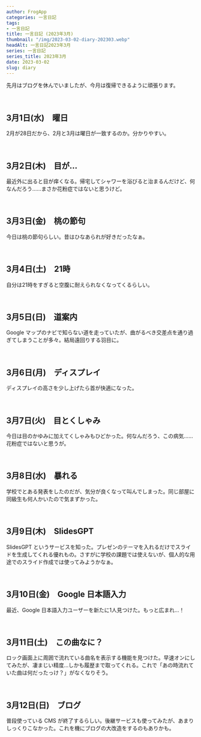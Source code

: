 ```yaml
---
author: FrogApp
categories: 一言日記
tags:
- 一言日記
title: 一言日記 (2023年3月)
thumbnail: "/img/2023-03-02-diary-202303.webp"
headAlt: 一言日記2023年3月
series: 一言日記
series_title: 2023年3月
date: 2023-03-02
slug: diary
---
```


先月はブログを休んでいましたが、今月は復帰できるように頑張ります。

<br>

## 3月1日(水)　曜日

2月が28日だから、2月と3月は曜日が一致するのか。分かりやすい。

<br>

## 3月2日(木)　目が…

最近外に出ると目が痒くなる。帰宅してシャワーを浴びると治まるんだけど、何なんだろう……まさか花粉症ではないと思うけど。

<br>

## 3月3日(金)　桃の節句

今日は桃の節句らしい。昔はひなあられが好きだったなぁ。

<br>

## 3月4日(土)　21時

自分は21時をすぎると空腹に耐えられなくなってくるらしい。

<br>

## 3月5日(日)　道案内

Google マップのナビで知らない道を走っていたが、曲がるべき交差点を通り過ぎてしまうことが多々。結局遠回りする羽目に。

<br>

## 3月6日(月)　ディスプレイ

ディスプレイの高さを少し上げたら首が快適になった。

<br>

## 3月7日(火)　目とくしゃみ

今日は目のかゆみに加えてくしゃみもひどかった。何なんだろう、この病気……花粉症ではないと思うが。

<br>

## 3月8日(水)　暴れる

学校でとある発表をしたのだが、気分が良くなって叫んでしまった。同じ部屋に同級生も何人かいたので気まずかった。

<br>

## 3月9日(木)　SlidesGPT

SlidesGPT というサービスを知った。プレゼンのテーマを入れるだけでスライドを生成してくれる優れもの。さすがに学校の課題では使えないが、個人的な用途でのスライド作成では使ってみようかなぁ。

<br>

## 3月10日(金)　Google 日本語入力

最近、Google 日本語入力ユーザーを新たに1人見つけた。もっと広まれ…！

<br>

## 3月11日(土)　この曲なに？

ロック画面上に周囲で流れている曲名を表示する機能を見つけた。早速オンにしてみたが、凄まじい精度…しかも履歴まで取ってくれる。これで「あの時流れていた曲は何だったっけ？」がなくなりそう。

<br>

## 3月12日(日)　ブログ

普段使っている CMS が終了するらしい。後継サービスも使ってみたが、あまりしっくりこなかった。これを機にブログの大改造をするのもありかも。
